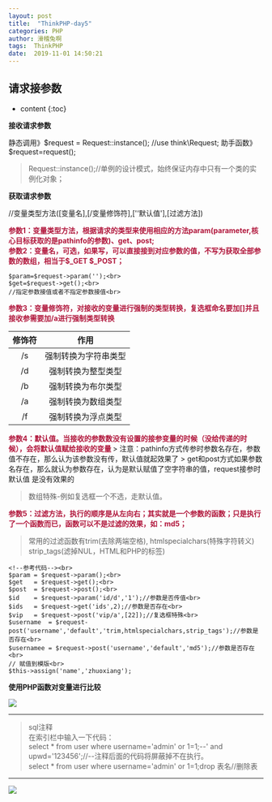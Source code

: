 ```yaml
---
layout: post
title:  "ThinkPHP-day5"
categories: PHP
author: 滑稽兔啊
tags:  ThinkPHP
date:  2019-11-01 14:50:21
---
```




## 请求接参数











* content
{:toc}

**接收请求参数**

静态调用》$request = Request::instance(); //use think\Request;
助手函数》$request=request();

> Request::instance();//单例的设计模式，始终保证内存中只有一个类的实例化对象；


**获取请求参数**

//变量类型方法([变量名],[/变量修饰符],['‘默认值'],[过滤方法])

<span style="color:#B1173C;font-weight:bold;">
参数1：变量类型方法，根据请求的类型来使用相应的方法param(parameter,核心目标获取的是pathinfo的参数)、get、post;<br>
参数2：变量名，可选，如果写，可以直接接到对应参数的值，不写为获取全部参数的数组，相当于$_GET  $_POST；
</span>

```
$param=$request->param('');<br>
$get=$request->get();<br>
//指定参数接值或者不指定参数接值<br>
```
<span style="color:#B1173C;font-weight:bold;">
参数3：变量修饰符，对接收的变量进行强制的类型转换，复选框命名要加[]并且接收参需要加/a进行强制类型转换
</span>

| 修饰符 |         作用         |
| :----: | :------------------: |
|   /s   | 强制转换为字符串类型 |
|   /d   |  强制转换为整型类型  |
|   /b   |  强制转换为布尔类型  |
|   /a   |  强制转换为数组类型  |
|   /f   |  强制转换为浮点类型  |

<span style="color:#B1173C;font-weight:bold;">
参数4：默认值。当接收的参数数没有设置的接参变量的时候（没给传递的时候），会将默认值赋给接收的变量
</span>
> 注意：pathinfo方式传参时参数名存在，参数值不存在，那么认为该参数没有传，默认值就起效果了
> get和post方式如果参数名存在，那么就认为参数存在，认为是默认赋值了空字符串的值，request接参时默认值 是没有效果的

> 数组特殊-例如复选框一个不选，走默认值。

<span style="color:#B1173C;font-weight:bold;">
参数5：过滤方法，执行的顺序是从左向右；其实就是一个参数的函数；只是执行了一个函数而已，函数可以不是过滤的效果，如：md5；
</span>

>常用的过滤函数有trim(去除两端空格),
>htmlspecialchars(特殊字符转义)
>strip_tags(滤掉NUL，HTML和PHP的标签)

```
<!--参考代码--><br>
$param = $request->param();<br>
$get   = $request->get();<br>
$post  = $request->post();<br>
$id    = $request->param('id/d','1');//参数是否传值<br>
$ids   = $request->get('ids',2);//参数是否存在<br>
$vip   = $request->post('vip/a',[22]);//复选框特殊<br>
$username  = $request-post('username','default','trim,htmlspecialchars,strip_tags');//参数是否存在<br>
$usernamee = $request->post('username','default','md5');//参数是否存在<br>
// 赋值到模版<br>
$this->assign('name','zhuoxiang');
```



**使用PHP函数对变量进行比较**

![](https://j1109053660.oss-cn-hangzhou.aliyuncs.com/img/20191224134304.png)



-----

> sql注释 <br>
> 在索引栏中输入一下代码：<br>
>select * from user where username='admin' or 1=1;--' and upwd='123456';//--注释后面的代码将屏蔽掉不在执行。<br>
>select * from user where username='admin' or 1=1;drop 表名//删除表

-----

![](https://timgsa.baidu.com/timg?image&quality=80&size=b9999_10000&sec=1572600887329&di=e4b3e049453205489866a6d2fb46d174&imgtype=0&src=http%3A%2F%2Fimg.mp.itc.cn%2Fupload%2F20170220%2F46becb84e4eb4aae94260f6eb6a5eeaf.jpg)